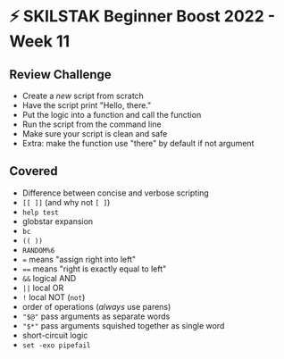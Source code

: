 # ⚡ SKILSTAK Beginner Boost 2022 - Week 11

## Review Challenge

* Create a *new* script from scratch
* Have the script print "Hello, there."
* Put the logic into a function and call the function
* Run the script from the command line
* Make sure your script is clean and safe
* Extra: make the function use "there" by default if not argument

## Covered

* Difference between concise and verbose scripting
* `[[ ]]` (and why not `[ ]`)
* `help test`
* globstar expansion
* `bc`
* `(( ))`
* `RANDOM%6`
* `=` means "assign right into left"
* `==` means "right is exactly equal to left"
* `&&` logical AND
* `||` local OR
* `!` local NOT (`not`)
* order of operations (*always* use parens)
* `"$@"` pass arguments as separate words
* `"$*"` pass arguments squished together as single word
* short-circuit logic
* `set -exo pipefail`
